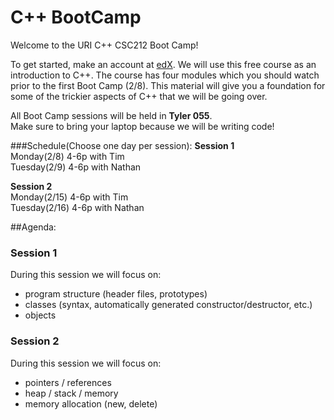 # C++ BootCamp

Welcome to the URI C++ CSC212 Boot Camp!

To get started, make an account at [edX](https://www.edx.org/course/introduction-c-microsoft-dev210x-0).
We will use this free course as an introduction to C++. The course has four modules which you should
watch prior to the first Boot Camp (2/8).  This material will give you a foundation for some of the trickier
aspects of C++ that we will be going over.

All Boot Camp sessions will be held in **Tyler 055**.  
Make sure to bring your laptop because we will be writing code!


###Schedule(Choose one day per session):
   **Session 1**  
     Monday(2/8) 4-6p with Tim  
     Tuesday(2/9) 4-6p with Nathan  

   **Session 2**  
     Monday(2/15) 4-6p with Tim  
     Tuesday(2/16) 4-6p with Nathan  

##Agenda:

### Session 1

During this session we will focus on:
- program structure (header files, prototypes)
- classes (syntax, automatically generated constructor/destructor, etc.)
- objects


### Session 2

During this session we will focus on:
- pointers / references
- heap / stack / memory
- memory allocation (new, delete)

